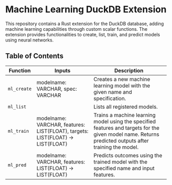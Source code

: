 # Machine Learning DuckDB Extension

This repository contains a Rust extension for the DuckDB database, adding machine learning capabilities through custom scalar functions. The extension provides functionalities to create, list, train, and predict models using neural networks.

## Table of Contents
| Function | Inputs | Description |
|----------|--------|-------------|
| `ml_create` | modelname: VARCHAR, spec: VARCHAR | Creates a new machine learning model with the given name and specification. |
| `ml_list` |  | Lists all registered models. |
| `ml_train` | modelname: VARCHAR, features: LIST(FLOAT), targets: LIST(FLOAT) -> LIST(FLOAT) | Trains a machine learning model using the specified features and targets for the given model name. Returns predicted outputs after training the model. |
| `ml_pred` | modelname: VARCHAR, features: LIST(FLOAT) -> LIST(FLOAT) | Predicts outcomes using the trained model with the specified name and input features. |
